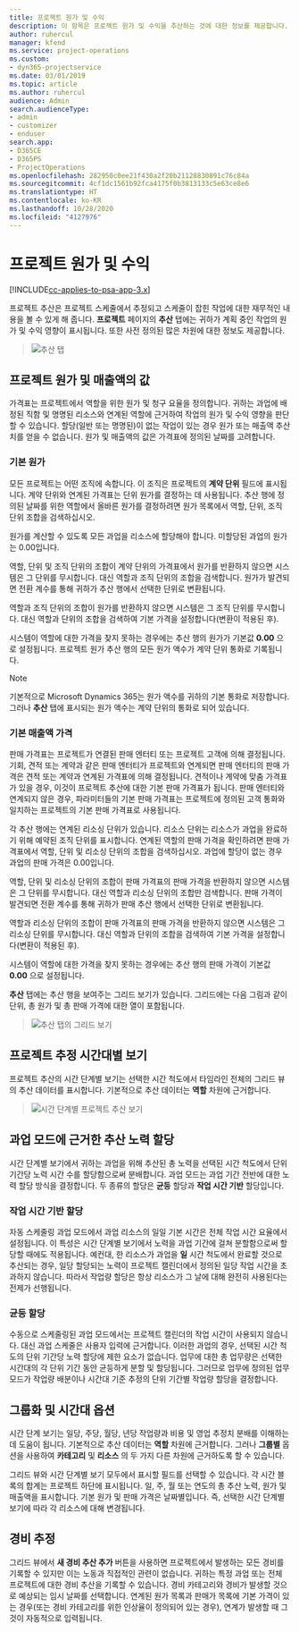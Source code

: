 ```yaml
---
title: 프로젝트 원가 및 수익
description: 이 항목은 프로젝트 원가 및 수익을 추산하는 것에 대한 정보를 제공합니다.
author: ruhercul
manager: kfend
ms.service: project-operations
ms.custom:
- dyn365-projectservice
ms.date: 03/01/2019
ms.topic: article
ms.author: ruhercul
audience: Admin
search.audienceType:
- admin
- customizer
- enduser
search.app:
- D365CE
- D365PS
- ProjectOperations
ms.openlocfilehash: 282950c0ee21f430a2f20b21128830891c76c84a
ms.sourcegitcommit: 4cf1dc1561b92fca4175f0b3813133c5e63ce8e6
ms.translationtype: HT
ms.contentlocale: ko-KR
ms.lasthandoff: 10/28/2020
ms.locfileid: "4127976"
---
```

# <a name="project-costs-and-revenue"></a>프로젝트 원가 및 수익

[!INCLUDE[cc-applies-to-psa-app-3.x](../includes/cc-applies-to-psa-app-3x.md)]

프로젝트 추산은 프로젝트 스케줄에서 추정되고 스케줄이 잡힌 작업에 대한 재무적인 내용을 볼 수 있게 해 줍니다. **프로젝트** 페이지의 **추산** 탭에는 귀하가 계획 중인 작업의 원가 및 수익 영향이 표시됩니다. 또한 사전 정의된 많은 차원에 대한 정보도 제공합니다. 

> ![추산 탭](media/project-5.png)

## <a name="cost-and-sales-values-of-the-project"></a>프로젝트 원가 및 매출액의 값

가격표는 프로젝트에서 역할을 위한 원가 및 청구 요율을 정의합니다. 귀하는 과업에 배정된 직함 및 명명된 리소스와 연계된 역할에 근거하여 작업의 원가 및 수익 영향을 판단할 수 있습니다. 할당(일반 또는 명명된)이 없는 작업이 있는 경우 원가 또는 매출액 추산치를 얻을 수 없습니다. 원가 및 매출액의 값은 가격표에 정의된 날짜를 고려합니다.

### <a name="default-cost-price"></a>기본 원가  

모든 프로젝트는 어떤 조직에 속합니다. 이 조직은 프로젝트의 **계약 단위** 필드에 표시됩니다. 계약 단위와 연계된 가격표는 단위 원가를 결정하는 데 사용됩니다. 추산 행에 정의된 날짜를 위한 역할에서 올바른 원가를 결정하려면 원가 목록에서 역할, 단위, 조직 단위 조합을 검색하십시오. 

원가를 계산할 수 있도록 모든 과업을 리소스에 할당해야 합니다. 미할당된 과업의 원가는 0.00입니다.

역할, 단위 및 조직 단위의 조합이 계약 단위의 가격표에서 원가를 반환하지 않으면 시스템은 그 단위를 무시합니다. 대신 역할과 조직 단위의 조합을 검색합니다. 원가가 발견되면 전환 계수를 통해 귀하가 추산 행에서 선택한 단위로 변환됩니다.

역할과 조직 단위의 조합이 원가를 반환하지 않으면 시스템은 그 조직 단위를 무시합니다. 대신 역할과 단위의 조합을 검색하여 기본 가격을 설정합니다(변환이 적용된 후).

시스템이 역할에 대한 가격을 찾지 못하는 경우에는 추산 행의 원가가 기본값 **0.00** 으로 설정됩니다. 프로젝트 원가 추산 행의 모든 원가 액수가 계약 단위 통화로 기록됩니다.

> [!NOTE]
> 기본적으로 Microsoft Dynamics 365는 원가 액수를 귀하의 기본 통화로 저장합니다. 그러나 **추산** 탭에 표시되는 원가 액수는 계약 단위의 통화로 되어 있습니다.  

### <a name="default-sales-price"></a>기본 매출액 가격 

판매 가격표는 프로젝트가 연결된 판매 엔터티 또는 프로젝트 고객에 의해 결정됩니다. 기회, 견적 또는 계약과 같은 판매 엔터티가 프로젝트와 연계되면 판매 엔터티의 판매 가격은 견적 또는 계약과 연계된 가격표에 의해 결정됩니다. 견적이나 계약에 맞춤 가격표가 있을 경우, 이것이 프로젝트 추산에 대한 기본 판매 가격표가 됩니다. 판매 엔터티와 연계되지 않은 경우, 파라미터들의 기본 판매 가격표는 프로젝트에 정의된 고객 통화와 일치하는 프로젝트의 기본 판매 가격표로 사용됩니다.

각 추산 행에는 연계된 리소싱 단위가 있습니다. 리소스 단위는 리소스가 과업을 완료하기 위해 예약된 조직 단위를 표시합니다. 연계된 역할의 판매 가격을 확인하려면 판매 가격표에서 역할, 단위 및 리소싱 단위의 조합을 검색하십시오. 과업에 할당이 없는 경우 과업의 판매 가격은 0.00입니다.

역할, 단위 및 리소싱 단위의 조합이 판매 가격표의 판매 가격을 반환하지 않으면 시스템은 그 단위를 무시합니다. 대신 역할과 리소싱 단위의 조합만 검색합니다. 판매 가격이 발견되면 전환 계수를 통해 귀하가 판매 추산 행에서 선택한 단위로 변환됩니다. 

역할과 리소싱 단위의 조합이 판매 가격표의 판매 가격을 반환하지 않으면 시스템은 그 리소싱 단위를 무시합니다. 대신 역할과 단위의 조합을 검색하여 기본 가격을 설정합니다(변환이 적용된 후).

시스템이 역할에 대한 가격을 찾지 못하는 경우에는 추산 행의 판매 가격이 기본값 **0.00** 으로 설정됩니다.

**추산** 탭에는 추산 행을 보여주는 그리드 보기가 있습니다. 그리드에는 다음 그림과 같이 단위, 총 원가 및 총 판매 가격에 대한 열이 포함됩니다. 

> ![추산 탭의 그리드 보기](media/project-6.png)

## <a name="time-phased-view-of-project-estimates"></a>프로젝트 추정 시간대별 보기

프로젝트 추산의 시간 단계별 보기는 선택한 시간 척도에서 타임라인 전체의 그리드 뷰의 추산 데이터를 표시합니다. 기본적으로 추산 데이터는 **역할** 차원에 근거합니다.

> ![시간 단계별 프로젝트 추산 보기](media/project-7.png)

## <a name="allocating-estimated-effort-based-on-the-task-mode"></a>과업 모드에 근거한 추산 노력 할당

시간 단계별 보기에서 귀하는 과업을 위해 추산된 총 노력을 선택된 시간 척도에서 단위 기간당 노력 시간 수를 할당함으로써 분배합니다. 과업 모드는 과업 기간 전반에 대한 노력 할당 방식을 결정합니다. 두 종류의 할당은 **균등** 할당과 **작업 시간 기반** 할당입니다.

### <a name="work-hours-based-allocation"></a>작업 시간 기반 할당
 
자동 스케줄링 과업 모드에서 과업 리소스의 일일 기본 시간은 전체 작업 시간 요율에서 설정됩니다. 이 특성은 시간 단계별 보기에서 노력을 과업 기간에 걸쳐 분할함으로써 할당할 때에도 적용됩니다. 예컨대, 한 리소스가 과업을 **일** 시간 척도에서 완료할 것으로 추산되는 경우, 일당 할당되는 노력이 프로젝트 캘린더에서 정의된 일당 작업 시간을 초과하지 않습니다. 따라서 작업량 할당은 항상 리소스가 그 날에 대해 완전히 사용된다는 전제가 선행됩니다.

### <a name="even-allocation"></a>균등 할당

수동으로 스케줄링된 과업 모드에서는 프로젝트 캘린더의 작업 시간이 사용되지 않습니다. 대신 과업 스케줄은 사용자 입력에 근거합니다. 이러한 과업의 경우, 선택된 시간 척도의 단위 기간당 노력 할당에 제한 요소가 없습니다. 업무에 대한 총 업무량은 선택한 시간대의 각 단위 기간 동안 균등하게 분할 및 할당됩니다. 그러므로 업무에 정의된 업무 모드가 작업량 배분이나 시간대 기준 추정의 단위 기간별 작업량 할당을 결정합니다.

## <a name="grouping-and-time-phasing-options"></a>그룹화 및 시간대 옵션

시간 단계 보기는 일당, 주당, 월당, 년당 작업량과 비용 및 영업 추정치 분배를 이해하는 데 도움이 됩니다. 기본적으로 추산 데이터는 **역할** 차원에 근거합니다. 그러나 **그룹별** 옵션을 사용하여 **카테고리** 및 **리소스** 의 두 가지 다른 차원에 근거하도록 할 수 있습니다.

그리드 뷰와 시간 단계별 보기 모두에서 표시할 필드를 선택할 수 있습니다. 각 시간 블록의 합계는 프로젝트 하단에 표시됩니다. 일, 주, 월 또는 연도의 총 추산 노력, 원가 및 매출액을 표시합니다. 기본 원가 및 판매 가격은 날짜별입니다. 즉, 선택한 시간 단계별 보기에 따라 각 리소스에 대해 변경됩니다.

## <a name="expense-estimates"></a>경비 추정

그리드 뷰에서 **새 경비 추산 추가** 버튼을 사용하면 프로젝트에서 발생하는 모든 경비를 기록할 수 있지만 이는 노동과 직접적인 관련이 없습니다. 귀하는 특정 과업 또는 전체 프로젝트에 대한 경비 추산을 기록할 수 있습니다. 경비 카테고리와 경비가 발생할 것으로 예상되는 임시 날짜를 선택합니다. 연계된 원가 목록과 판매가 목록에 기본 가격이 있는 경우(또는 경비 카테고리를 위한 인상율이 정의되어 있는 경우), 연계가 발생할 때 그것이 자동적으로 입력됩니다.
